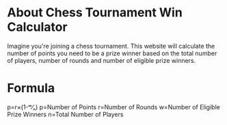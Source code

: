 # About Chess Tournament Win Calculator
Imagine you're joining a chess tournament. This website will calculate the number of points you need to be a prize winner based on the total number of players, number of rounds and number of eligible prize winners.

# Formula
p=r×(1-ʷ⁄ₙ)
p=Number of Points
r=Number of Rounds
w=Number of Eligible Prize Winners
n=Total Number of Players
